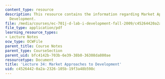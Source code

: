 ```yaml
---
content_type: resource
description: This resource contains the information regarding Market Approaches to
  Development.
file: /media/courses/ec-701j-d-lab-i-development-fall-2009/c45264420a2a2326105b19f3a48b598c_MITEC_701JF09_lec34_nb.pdf
file_type: application/pdf
learning_resource_types:
- Lecture Notes
ocw_type: OCWFile
parent_title: Course Notes
parent_type: CourseSection
parent_uid: bfc4142b-703b-6e39-38b0-36308da800ae
resourcetype: Document
title: 'Lecture 34: Market Approaches to Development'
uid: c4526442-0a2a-2326-105b-19f3a48b598c
---
```

